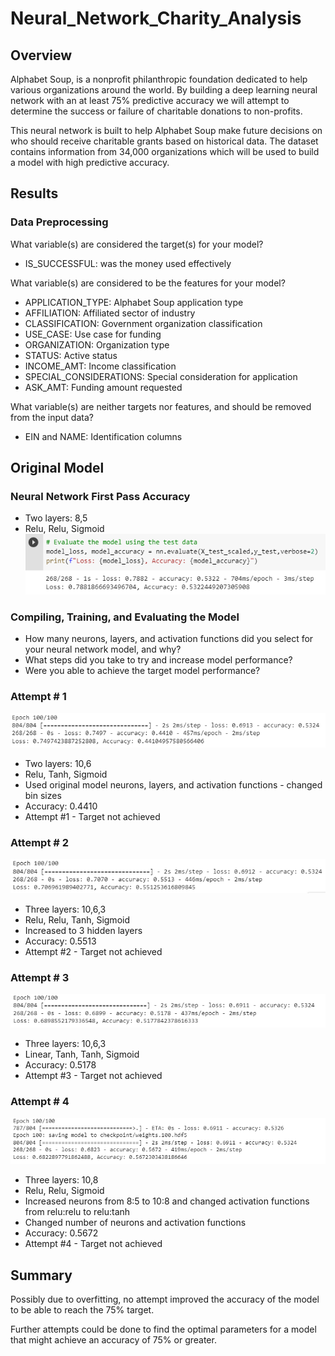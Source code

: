 # Neural_Network_Charity_Analysis

## Overview

Alphabet Soup, is a nonprofit philanthropic foundation dedicated to help various organizations around the world. By building a deep learning neural network with an at least 75% predictive accuracy we will attempt to determine the success or failure of charitable donations to non-profits.

This neural network is built to help Alphabet Soup make future decisions on who should receive charitable grants based on historical data. The dataset contains information from 34,000 organizations which will be used to build a model with high predictive accuracy.

## Results

### Data Preprocessing

What variable(s) are considered the target(s) for your model?
- IS_SUCCESSFUL: was the money used effectively

What variable(s) are considered to be the features for your model?
- APPLICATION_TYPE: Alphabet Soup application type
- AFFILIATION: Affiliated sector of industry
- CLASSIFICATION: Government organization classification
- USE_CASE: Use case for funding
- ORGANIZATION: Organization type
- STATUS: Active status
- INCOME_AMT: Income classification
- SPECIAL_CONSIDERATIONS: Special consideration for application
- ASK_AMT: Funding amount requested

What variable(s) are neither targets nor features, and should be removed from the input data?
- EIN and NAME: Identification columns

## Original Model

### Neural Network First Pass Accuracy
* Two layers: 8,5
* Relu, Relu, Sigmoid
!["images/Train_Accuracy.png"](images/Train_Accuracy.png)

### Compiling, Training, and Evaluating the Model
* How many neurons, layers, and activation functions did you select for your neural network model, and why?
* What steps did you take to try and increase model performance?
* Were you able to achieve the target model performance?

### Attempt # 1
!["images/Attempt1.png"](images/Attempt1.png)
* Two layers: 10,6
* Relu, Tanh, Sigmoid
* Used original model neurons, layers, and activation functions - changed bin sizes
* Accuracy: 0.4410
* Attempt #1 - Target not achieved

### Attempt # 2
!["images/Attempt2.png"](images/Attempt2.png)
* Three layers: 10,6,3
* Relu, Relu, Tanh, Sigmoid
* Increased to 3 hidden layers
* Accuracy: 0.5513
* Attempt #2 - Target not achieved

### Attempt # 3
!["images/Attempt3.png"](images/Attempt3.png)
* Three layers: 10,6,3
* Linear, Tanh, Tanh, Sigmoid
* Accuracy: 0.5178
* Attempt #3 - Target not achieved

### Attempt # 4
!["images/Attempt4.png"](images/Attempt4.png)
* Three layers: 10,8
* Relu, Relu, Sigmoid
* Increased neurons from 8:5 to 10:8 and changed activation functions from relu:relu to relu:tanh
* Changed number of neurons and activation functions
* Accuracy: 0.5672
* Attempt #4 - Target not achieved


## Summary

Possibly due to overfitting, no attempt improved the accuracy of the model to be able to reach the 75% target.

Further attempts could be done to find the optimal parameters for a model that might achieve an accuracy of 75% or greater.

